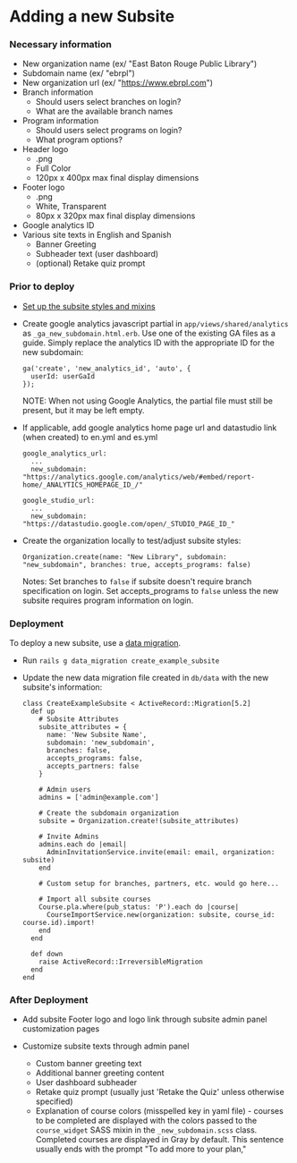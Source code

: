 # Adding a new Subsite

### Necessary information

- New organization name (ex/ "East Baton Rouge Public Library")
- Subdomain name (ex/ "ebrpl")
- New organization url (ex/ "https://www.ebrpl.com")
- Branch information
  - Should users select branches on login?
  - What are the available branch names
- Program information
  - Should users select programs on login?
  - What program options?
- Header logo
  - .png
  - Full Color
  - 120px x 400px max final display dimensions
- Footer logo
  - .png
  - White, Transparent
  - 80px x 320px max final display dimensions
- Google analytics ID
- Various site texts in English and Spanish
  - Banner Greeting
  - Subheader text (user dashboard)
  - (optional) Retake quiz prompt

### Prior to deploy

- [Set up the subsite styles and mixins](subsite_styles.md)

- Create google analytics javascript partial in `app/views/shared/analytics` as `_ga_new_subdomain.html.erb`. Use one of the existing GA files as a guide. Simply replace the analytics ID with the appropriate ID for the new subdomain:

  ```
  ga('create', 'new_analytics_id', 'auto', {
    userId: userGaId
  });
  ```

  NOTE: When not using Google Analytics, the partial file must still be present, but it may be left empty.

- If applicable, add google analytics home page url and datastudio link (when created) to en.yml and es.yml

  ```
  google_analytics_url:
    ...
    new_subdomain: "https://analytics.google.com/analytics/web/#embed/report-home/_ANALYTICS_HOMEPAGE_ID_/"

  google_studio_url:
    ...
    new_subdomain: "https://datastudio.google.com/open/_STUDIO_PAGE_ID_"
  ```

- Create the organization locally to test/adjust subsite styles:

  ```
  Organization.create(name: "New Library", subdomain: "new_subdomain", branches: true, accepts_programs: false)
  ```

  Notes: Set branches to `false` if subsite doesn't require branch specification on login. Set accepts_programs to `false` unless the new subsite requires program information on login.

### Deployment

To deploy a new subsite, use a [data migration](https://github.com/ilyakatz/data-migrate).

- Run `rails g data_migration create_example_subsite`

- Update the new data migration file created in `db/data` with the new subsite's information:

  ```
  class CreateExampleSubsite < ActiveRecord::Migration[5.2]
    def up
      # Subsite Attributes
      subsite_attributes = {
        name: 'New Subsite Name',
        subdomain: 'new_subdomain',
        branches: false,
        accepts_programs: false,
        accepts_partners: false
      }

      # Admin users
      admins = ['admin@example.com']

      # Create the subdomain organization
      subsite = Organization.create!(subsite_attributes)

      # Invite Admins
      admins.each do |email|
        AdminInvitationService.invite(email: email, organization: subsite)
      end

      # Custom setup for branches, partners, etc. would go here...

      # Import all subsite courses
      Course.pla.where(pub_status: 'P').each do |course|
        CourseImportService.new(organization: subsite, course_id: course.id).import!
      end
    end

    def down
      raise ActiveRecord::IrreversibleMigration
    end
  end
  ```

### After Deployment

- Add subsite Footer logo and logo link through subsite admin panel customization pages

- Customize subsite texts through admin panel

  - Custom banner greeting text
  - Additional banner greeting content
  - User dashboard subheader
  - Retake quiz prompt (usually just 'Retake the Quiz' unless otherwise specified)
  - Explanation of course colors (misspelled key in yaml file) - courses to be completed are displayed with the colors passed to the `course_widget` SASS mixin in the `_new_subdomain.scss` class. Completed courses are displayed in Gray by default. This sentence usually ends with the prompt "To add more to your plan,"
